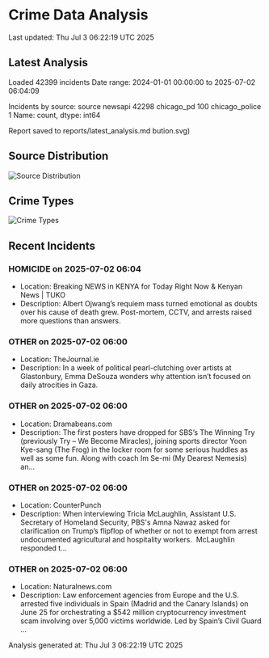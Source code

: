 # Crime Data Analysis
Last updated: Thu Jul  3 06:22:19 UTC 2025

## Latest Analysis

Loaded 42399 incidents
Date range: 2024-01-01 00:00:00 to 2025-07-02 06:04:09

Incidents by source:
source
newsapi           42298
chicago_pd          100
chicago_police        1
Name: count, dtype: int64

Report saved to reports/latest_analysis.md
bution.svg)

## Source Distribution
![Source Distribution](images/source_distribution.svg)

## Crime Types
![Crime Types](images/crime_types.svg)

## Recent Incidents

### HOMICIDE on 2025-07-02 06:04
- Location: Breaking NEWS in KENYA for Today Right Now & Kenyan News | TUKO
- Description: Albert Ojwang’s requiem mass turned emotional as doubts over his cause of death grew. Post-mortem, CCTV, and arrests raised more questions than answers.


### OTHER on 2025-07-02 06:00
- Location: TheJournal.ie
- Description: In a week of political pearl-clutching over artists at Glastonbury, Emma DeSouza wonders why attention isn’t focused on daily atrocities in Gaza.


### OTHER on 2025-07-02 06:00
- Location: Dramabeans.com
- Description: The first posters have dropped for SBS’s The Winning Try (previously Try – We Become Miracles), joining sports director Yoon Kye-sang (The Frog) in the locker room for some serious huddles as well as some fun. Along with coach Im Se-mi (My Dearest Nemesis) an…


### OTHER on 2025-07-02 06:00
- Location: CounterPunch
- Description: When interviewing Tricia McLaughlin, Assistant U.S. Secretary of Homeland Security, PBS's Amna Nawaz asked for clarification on Trump’s flipflop of whether or not to exempt from arrest undocumented agricultural and hospitality workers.  McLaughlin responded t…


### OTHER on 2025-07-02 06:00
- Location: Naturalnews.com
- Description: Law enforcement agencies from Europe and the U.S. arrested five individuals in Spain (Madrid and the Canary Islands) on June 25 for orchestrating a $542 million cryptocurrency investment scam involving over 5,000 victims worldwide. Led by Spain’s Civil Guard …

Analysis generated at: Thu Jul  3 06:22:19 UTC 2025
